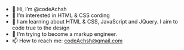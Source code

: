 - 👋 Hi, I’m @codeAchsh
- 👀 I’m interested in HTML & CSS cording
- 💞️ I am learning about HTML & CSS, JavaScript and JQuery. I aim to code true to the design
- 🌱 I'm trying to become a markup engineer.
- 📫 How to reach me: codeAchsh@gmail.com

<!---
codeAchsh/codeAchsh is a ✨ special ✨ repository because its `README.md` (this file) appears on your GitHub profile.
You can click the Preview link to take a look at your changes.
--->
